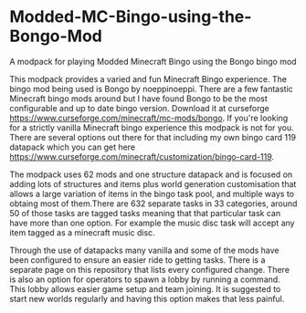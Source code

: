 # Modded-MC-Bingo-using-the-Bongo-Mod
A modpack for playing Modded Minecraft Bingo using the Bongo bingo mod

This modpack provides a varied and fun Minecraft Bingo experience. The bingo mod being used is Bongo by noeppinoeppi. There are a few fantastic Minecraft bingo mods around but I have found Bongo to be the most configurable and up to date bingo version. Download it at curseforge https://www.curseforge.com/minecraft/mc-mods/bongo. If you're looking for a strictly vanilla Minecraft bingo experience this modpack is not for you. There are several options out there for that including my own bingo card 119 datapack which you can get here https://www.curseforge.com/minecraft/customization/bingo-card-119. 

The modpack uses 62 mods and one structure datapack and is focused on adding lots of structures and items plus world generation customisation that allows a large variation of items in the bingo task pool, and multiple ways to obtaing most of them.There are 632 separate tasks in 33 categories, around 50 of those tasks are tagged tasks meaning that that particular task can have more than one option. For example the music disc task will accept any item tagged as a minecraft music disc.

Through the use of datapacks many vanilla and some of the mods have been configured to ensure an easier ride to getting tasks. There is a separate page on this repository that lists every configured change. There is also an option for operators to spawn a lobby by running a command. This lobby allows easier game setup and team joining. It is suggested to start new worlds regularly and having this option makes that less painful.







